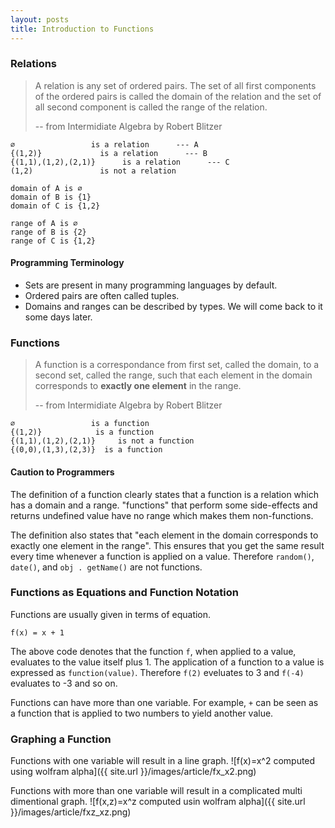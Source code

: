 ```yaml
---
layout: posts
title: Introduction to Functions
---
```


### Relations

> A relation is any set of ordered pairs.
> The set of all first components of the ordered pairs is called the domain of the relation
> and the set of all second component is called the range of the relation.
>
> -- from Intermidiate Algebra by Robert Blitzer

```
∅                 is a relation      --- A
{(1,2)}             is a relation      --- B
{(1,1),(1,2),(2,1)}      is a relation      --- C
(1,2)               is not a relation

domain of A is ∅
domain of B is {1}
domain of C is {1,2}

range of A is ∅
range of B is {2}
range of C is {1,2}
```


#### Programming Terminology

+ Sets are present in many programming languages by default.
+ Ordered pairs are often called tuples.
+ Domains and ranges can be described by types. We will come back to it some days later.



### Functions

> A function is a correspondance from first set, called the domain,
> to a second set, called the range, such that each element in the domain corresponds to
> **exactly one element** in the range.
>
> -- from Intermidiate Algebra by Robert Blitzer

```
∅                 is a function
{(1,2)}            is a function
{(1,1),(1,2),(2,1)}     is not a function
{(0,0),(1,3),(2,3)}  is a function
```

#### Caution to Programmers

 The definition of a function clearly states that a function is a relation which has a domain and a range. "functions" that perform some side-effects and returns undefined value have no range which makes them non-functions.

 The definition also states that "each element in the domain corresponds to exactly one element in the range". This ensures that you get the same result every time whenever a function is applied on a value. Therefore `random()`, `date()`, and `obj . getName()` are not functions.



### Functions as Equations and Function Notation

 Functions are usually given in terms of equation.

```
f(x) = x + 1
```

 The above code denotes that the function `f`, when applied to a value, evaluates to the value itself plus 1. The application of a function to a value is expressed as `function(value)`. Therefore `f(2)` eveluates to 3 and `f(-4)` evaluates to -3 and so on.

 Functions can have more than one variable. For example, `+` can be seen as a function that is applied to two numbers to yield another value.

### Graphing a Function

 Functions with one variable will result in a line graph.
 ![f(x)=x^2 computed using wolfram alpha]({{ site.url }}/images/article/fx_x2.png)

 Functions with more than one variable will result in a complicated multi dimentional graph.
 ![f(x,z)=x^z computed usin wolfram alpha]({{ site.url }}/images/article/fxz_xz.png)
